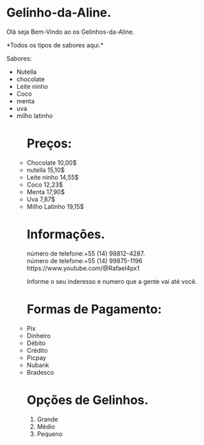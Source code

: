 # Gelinho-da-Aline.

<div class="cointeiner mt-5">
Olá seja Bem-Vindo ao os Gelinhos-da-Aline.
<p>*Todos os tipos de sabores aqui.*</p>

  Sabores:

<ul>
  <li>Nutella</li>
  <li>chocolate</li>
  <li>Leite ninho</li>
  <li>Coco</li>
  <li>menta</li>
  <li>uva</li>
  <li>milho latinho</li>
<ul>
  
# Preços:

<li>Chocolate 10,00$</li>
<li>nutella 15,10$</li>
<li>Leite ninho 14,55$</li>
<li>Coco 12,23$</li>
<li>Menta 17,90$</li>
<li>Uva 7,87$</li>
<li>Milho Latinho 19,15$</li>

 # Informações.
 
<div>número de telefone:+55 (14)  98812-4287.<div>
<div>número de telefone:+55 (14)  99875-1196</div>
https://www.youtube.com/@Rafael4px1

Informe o seu inderesso e numero que a gente vai até você.

# Formas de Pagamento:

<li>Pix</li>
<li>Dinheiro</li>
<li>Débito</li>
<li>Crédito</li>
<li>Picpay</li>
<li>Nubank</li>
<li>Bradesco</li>


# Opções de Gelinhos.


<ol type="1">
  
  <li>Grande</li>
  <li>Médio</li>
  <li>Pequeno</li>
  
</ol>
